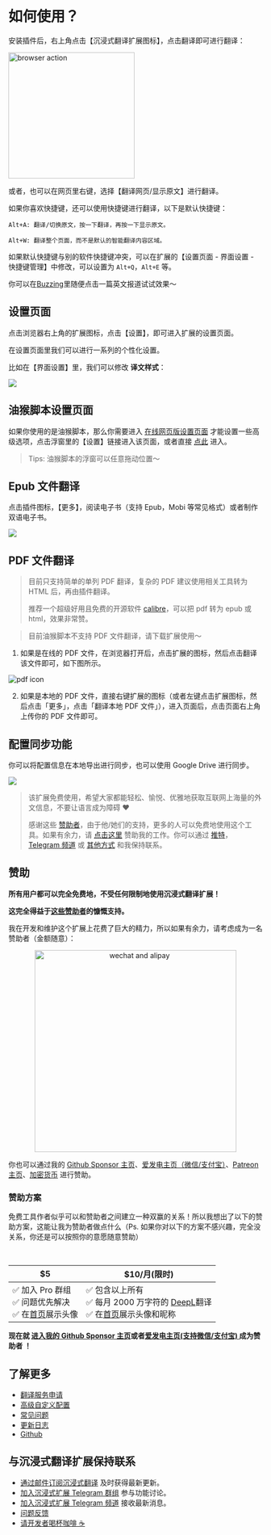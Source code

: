 # 如何使用？

安装插件后，右上角点击【沉浸式翻译扩展图标】，点击翻译即可进行翻译：

<img src="./assets/browser-action.png" alt="browser action" width="250" />

或者，也可以在网页里右键，选择【翻译网页/显示原文】进行翻译。

如果你喜欢快捷键，还可以使用快捷键进行翻译，以下是默认快捷键：

    Alt+A: 翻译/切换原文，按一下翻译，再按一下显示原文。

    Alt+W: 翻译整个页面，而不是默认的智能翻译内容区域。

如果默认快捷键与别的软件快捷键冲突，可以在扩展的【设置页面 - 界面设置 - 快捷键管理】中修改，可以设置为 `Alt+Q`，`Alt+E` 等。

你可以在[Buzzing](https://www.buzzing.cc/)里随便点击一篇英文报道试试效果～

## 设置页面

点击浏览器右上角的扩展图标，点击【设置】，即可进入扩展的设置页面。

在设置页面里我们可以进行一系列的个性化设置。

比如在【界面设置】里，我们可以修改 **译文样式**：

![](./assets/config.png)

## 油猴脚本设置页面

如果你使用的是油猴脚本，那么你需要进入 [在线网页版设置页面](https://immersive-translate.owenyoung.com/options/) 才能设置一些高级选项，点击浮窗里的【设置】链接进入该页面，或者直接 [点此](https://immersive-translate.owenyoung.com/options/) 进入。

> Tips: 油猴脚本的浮窗可以任意拖动位置～

## Epub 文件翻译

点击插件图标，【更多】，阅读电子书（支持 Epub，Mobi 等常见格式）或者制作双语电子书。

![](assets/epub.png)

## PDF 文件翻译

> 目前只支持简单的单列 PDF 翻译，复杂的 PDF 建议使用相关工具转为 HTML 后，再由插件翻译。
>
> 推荐一个超级好用且免费的开源软件 [calibre](https://calibre-ebook.com/)，可以把 pdf 转为 epub 或 html，效果非常赞。

> 目前油猴脚本不支持 PDF 文件翻译，请下载扩展使用～

1. 如果是在线的 PDF 文件，在浏览器打开后，点击扩展的图标，然后点击翻译该文件即可，如下图所示。

![pdf icon](https://immersive-translate.owenyoung.com/assets/pdf-browser-action.png)

2. 如果是本地的 PDF 文件，直接右键扩展的图标（或者左键点击扩展图标，然后点击「更多」，点击「翻译本地 PDF 文件」），进入页面后，点击页面右上角上传你的 PDF 文件即可。

## 配置同步功能

你可以将配置信息在本地导出进行同步，也可以使用 Google Drive 进行同步。

![](assets/sync.png)

> 该扩展免费使用，希望大家都能轻松、愉悦、优雅地获取互联网上海量的外文信息，不要让语言成为障碍 ❤️
>
> 感谢这些 [赞助者](https://immersive-translate.owenyoung.com/thanks)，由于他/她们的支持，更多的人可以免费地使用这个工具。如果有余力，请 [点击这里](https://immersive-translate.owenyoung.com/donate) 赞助我的工作。你可以通过 [推特](https://twitter.com/OwenYoungZh)， [Telegram 频道](https://t.me/owenyoungzh) 或 [其他方式](https://www.owenyoung.com/contact/) 和我保持联系。

## 赞助

**所有用户都可以完全免费地，不受任何限制地使用沉浸式翻译扩展！**

**这完全得益于[这些赞助者](https://immersive-translate.owenyoung.com/thanks)的慷慨支持。**

我在开发和维护这个扩展上花费了巨大的精力，所以如果有余力，请考虑成为一名赞助者（金额随意）：

<div align="center"><img src="https://immersive-translate.owenyoung.com/assets/sponsor.png" width="400" alt="wechat and alipay"></div>

你也可以通过我的 [Github Sponsor 主页](https://github.com/sponsors/theowenyoung?frequency=recurring)、[爱发电主页（微信/支付宝）](https://afdian.net/a/translate)、[Patreon 主页](https://www.patreon.com/theowenyoung)、[加密货币](https://www.owenyoung.com/contact/) 进行赞助。

### 赞助方案

免费工具作者似乎可以和赞助者之间建立一种双赢的关系！所以我想出了以下的赞助方案，这能让我为赞助者做点什么（Ps. 如果你对以下的方案不感兴趣，完全没关系，你还是可以按照你的意愿随意赞助）

<br>

| $5                                                                                                                                          | $10/月(限时)                                                                                                                                                                                                                 |
| ------------------------------------------------------------------------------------------------------------------------------------------- | ---------------------------------------------------------------------------------------------------------------------------------------------------------------------------------------------------------------------------- |
| ✅ 加入 Pro 群组<br>✅ 问题优先解决<br>✅ 在[首页](https://immersive-translate.owenyoung.com/#%E8%B5%9E%E5%8A%A9%E8%80%85%E4%BB%AC)展示头像 | ✅ 包含以上所有<br>✅ 每月 2000 万字符的 [DeepL](https://immersive-translate.owenyoung.com/services/deepL)翻译<br>✅ 在[首页](https://immersive-translate.owenyoung.com/#%E8%B5%9E%E5%8A%A9%E8%80%85%E4%BB%AC)展示头像和昵称 |

**现在就 [进入我的 Github Sponsor 主页](https://github.com/sponsors/theowenyoung?frequency=recurring)或者[爱发电主页(支持微信/支付宝) ](https://afdian.net/a/translate) 成为赞助者 ！**

## 了解更多

- [翻译服务申请](https://immersive-translate.owenyoung.com/services.html)
- [高级自定义配置](https://immersive-translate.owenyoung.com/advanced.html)
- [常见问题](https://immersive-translate.owenyoung.com/faq.html)
- [更新日志](https://immersive-translate.owenyoung.com/CHANGELOG.html)
- [Github](https://github.com/immersive-translate/immersive-translate/)

## 与沉浸式翻译扩展保持联系

- [通过邮件订阅沉浸式翻译](https://immersivetranslate.substack.com/) 及时获得最新更新。
- [加入沉浸式扩展 Telegram 群组](https://t.me/+rq848Z09nehlOTgx) 参与功能讨论。
- [加入沉浸式扩展 Telegram 频道](https://t.me/immersivetranslate) 接收最新消息。
- [问题反馈](https://github.com/immersive-translate/immersive-translate/issues/)
- [请开发者喝杯咖啡 ☕️](https://immersive-translate.owenyoung.com/donate.html)
